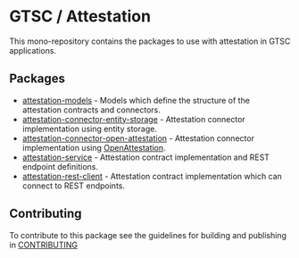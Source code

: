 # GTSC / Attestation

This mono-repository contains the packages to use with attestation in GTSC applications.

## Packages

- [attestation-models](packages/attestation-models/README.md) - Models which define the structure of the attestation contracts and connectors.
- [attestation-connector-entity-storage](packages/attestation-connector-entity-storage/README.md) - Attestation connector implementation using entity storage.
- [attestation-connector-open-attestation](packages/attestation-connector-open-attestation/README.md) - Attestation connector implementation using [OpenAttestation](https://www.openattestation.com/).
- [attestation-service](packages/attestation-service/README.md) - Attestation contract implementation and REST endpoint definitions.
- [attestation-rest-client](packages/attestation-rest-client/README.md) - Attestation contract implementation which can connect to REST endpoints.

## Contributing

To contribute to this package see the guidelines for building and publishing in [CONTRIBUTING](./CONTRIBUTING.md)
